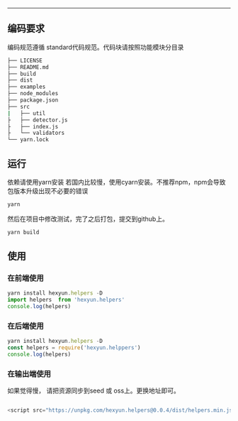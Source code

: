 ---

## 编码要求

编码规范遵循 standard代码规范。代码块请按照功能模块分目录

```bash
├── LICENSE
├── README.md
├── build
├── dist
├── examples
├── node_modules
├── package.json
├── src
|   ├── util
├   ├── detector.js
├   ├── index.js
├   └── validators
└── yarn.lock
```

## 运行

依赖请使用yarn安装 若国内比较慢，使用cyarn安装。不推荐npm，npm会导致包版本升级出现不必要的错误
```bash
yarn
```
然后在项目中修改测试，完了之后打包，提交到github上。

```bash
yarn build
```
## 使用

### 在前端使用

```javascript
yarn install hexyun.helpers -D
import helpers  from 'hexyun.helpers'
console.log(helpers)
```
### 在后端使用

```javascript
yarn install hexyun.helpers -D
const helpers = require('hexyun.helppers')
console.log(helpers)
```

### 在输出端使用
如果觉得慢， 请把资源同步到seed 或 oss上。更换地址即可。
```javascript

<script src="https://unpkg.com/hexyun.helpers@0.0.4/dist/helpers.min.js"></script>

```
